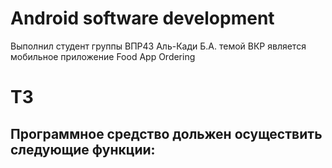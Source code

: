 # Android software development
Выполнил студент группы ВПР43 Аль-Кади Б.А.
темой ВКР является мобильное приложение Food App Ordering
# ТЗ
## Программное средство дольжен осуществить следующие функции:
